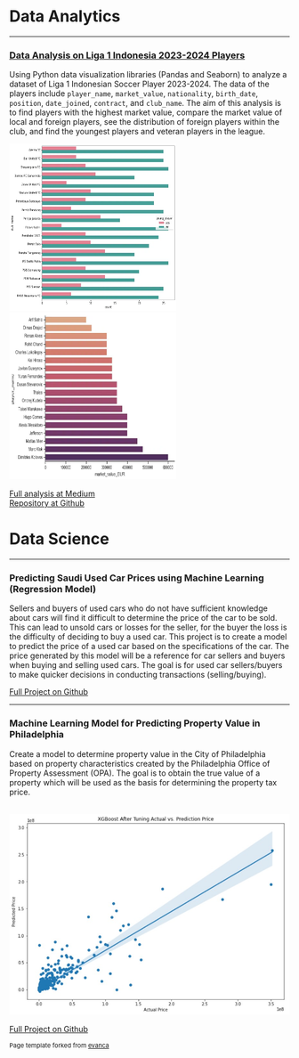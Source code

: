 # Data Analytics
---
### [Data Analysis on Liga 1 Indonesia 2023-2024 Players](https://medium.com/@risdan.kristori/data-analysis-on-liga-1-indonesia-2023-2024-players-mostly-seaborn-fbb227077393)

Using Python data visualization libraries (Pandas and Seaborn) to analyze a dataset of Liga 1 Indonesian Soccer Player 2023-2024. The data of the players include `player_name`, `market_value`, `nationality`, `birth_date`, `position`, `date_joined`, `contract`, and `club_name`. The aim of this analysis is to find players with the highest market value, compare the market value of local and foreign players, see the distribution of foreign players within the club, and find the youngest players and veteran players in the league.

<img src="images/young_player.webp?raw=true" width="300" height="300"/> <img src="images/foreign_market_value.webp?raw=true" width="300" height="300"/>

[Full analysis at Medium](https://medium.com/@risdan.kristori/data-analysis-on-liga-1-indonesia-2023-2024-players-mostly-seaborn-fbb227077393)
<br>
[Repository at Github](https://github.com/Risdan224/Data_Analyst_Liga_1_2023-2024/tree/main)
<br>
# Data Science
---

### Predicting Saudi Used Car Prices using Machine Learning (Regression Model)

Sellers and buyers of used cars who do not have sufficient knowledge about cars will find it difficult to determine the price of the car to be sold. This can lead to unsold cars or losses for the seller, for the buyer the loss is the difficulty of deciding to buy a used car. This project is to create a model to predict the price of a used car based on the specifications of the car. The price generated by this model will be a reference for car sellers and buyers when buying and selling used cars. The goal is for used car sellers/buyers to make quicker decisions in conducting transactions (selling/buying).

[Full Project on Github](https://github.com/Risdan224/ProjectCapstoneModul3/blob/main/Project_Capstone3_Used_Car_Price_Prediction_byRisdan-Eng.ipynb)
<br>

---
### Machine Learning Model for Predicting Property Value in Philadelphia

Create a model to determine property value in the City of Philadelphia based on property characteristics created by the Philadelphia Office of Property Assessment (OPA). The goal is to obtain the true value of a property which will be used as the basis for determining the property tax price.

<br> 

<img src="images/actual_prediction.jpg?raw=true"/>

[Full Project on Github](https://github.com/PurwadhikaDev/BetaEngineersTeam_JC_DS_VL_05_FinalProject/blob/main/Philadelphia_Buildings_FIX.ipynb)

<p style="font-size:11px">Page template forked from <a href="https://github.com/evanca/quick-portfolio">evanca</a></p>

<!-- Remove above link if you don't want to attibute -->
